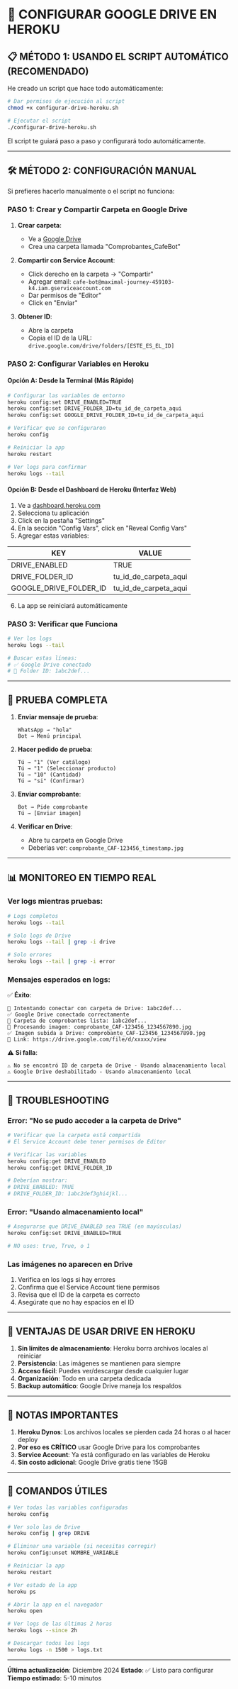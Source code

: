 # 🚀 CONFIGURAR GOOGLE DRIVE EN HEROKU

## 📋 MÉTODO 1: USANDO EL SCRIPT AUTOMÁTICO (RECOMENDADO)

He creado un script que hace todo automáticamente:

```bash
# Dar permisos de ejecución al script
chmod +x configurar-drive-heroku.sh

# Ejecutar el script
./configurar-drive-heroku.sh
```

El script te guiará paso a paso y configurará todo automáticamente.

---

## 🛠️ MÉTODO 2: CONFIGURACIÓN MANUAL

Si prefieres hacerlo manualmente o el script no funciona:

### PASO 1: Crear y Compartir Carpeta en Google Drive

1. **Crear carpeta**:
   - Ve a [Google Drive](https://drive.google.com)
   - Crea una carpeta llamada "Comprobantes_CafeBot"
   
2. **Compartir con Service Account**:
   - Click derecho en la carpeta → "Compartir"
   - Agregar email: `cafe-bot@maximal-journey-459103-k4.iam.gserviceaccount.com`
   - Dar permisos de "Editor"
   - Click en "Enviar"

3. **Obtener ID**:
   - Abre la carpeta
   - Copia el ID de la URL: `drive.google.com/drive/folders/[ESTE_ES_EL_ID]`

### PASO 2: Configurar Variables en Heroku

#### Opción A: Desde la Terminal (Más Rápido)

```bash
# Configurar las variables de entorno
heroku config:set DRIVE_ENABLED=TRUE
heroku config:set DRIVE_FOLDER_ID=tu_id_de_carpeta_aqui
heroku config:set GOOGLE_DRIVE_FOLDER_ID=tu_id_de_carpeta_aqui

# Verificar que se configuraron
heroku config

# Reiniciar la app
heroku restart

# Ver logs para confirmar
heroku logs --tail
```

#### Opción B: Desde el Dashboard de Heroku (Interfaz Web)

1. Ve a [dashboard.heroku.com](https://dashboard.heroku.com)
2. Selecciona tu aplicación
3. Click en la pestaña "Settings"
4. En la sección "Config Vars", click en "Reveal Config Vars"
5. Agregar estas variables:

| KEY | VALUE |
|-----|-------|
| DRIVE_ENABLED | TRUE |
| DRIVE_FOLDER_ID | tu_id_de_carpeta_aqui |
| GOOGLE_DRIVE_FOLDER_ID | tu_id_de_carpeta_aqui |

6. La app se reiniciará automáticamente

### PASO 3: Verificar que Funciona

```bash
# Ver los logs
heroku logs --tail

# Buscar estas líneas:
# ✅ Google Drive conectado
# 📁 Folder ID: 1abc2def...
```

---

## 🧪 PRUEBA COMPLETA

1. **Enviar mensaje de prueba**:
   ```
   WhatsApp → "hola"
   Bot → Menú principal
   ```

2. **Hacer pedido de prueba**:
   ```
   Tú → "1" (Ver catálogo)
   Tú → "1" (Seleccionar producto)
   Tú → "10" (Cantidad)
   Tú → "si" (Confirmar)
   ```

3. **Enviar comprobante**:
   ```
   Bot → Pide comprobante
   Tú → [Enviar imagen]
   ```

4. **Verificar en Drive**:
   - Abre tu carpeta en Google Drive
   - Deberías ver: `comprobante_CAF-123456_timestamp.jpg`

---

## 📊 MONITOREO EN TIEMPO REAL

### Ver logs mientras pruebas:
```bash
# Logs completos
heroku logs --tail

# Solo logs de Drive
heroku logs --tail | grep -i drive

# Solo errores
heroku logs --tail | grep -i error
```

### Mensajes esperados en logs:

✅ **Éxito**:
```
📁 Intentando conectar con carpeta de Drive: 1abc2def...
✅ Google Drive conectado correctamente
📁 Carpeta de comprobantes lista: 1abc2def...
📸 Procesando imagen: comprobante_CAF-123456_1234567890.jpg
✅ Imagen subida a Drive: comprobante_CAF-123456_1234567890.jpg
🔗 Link: https://drive.google.com/file/d/xxxxx/view
```

⚠️ **Si falla**:
```
⚠️ No se encontró ID de carpeta de Drive - Usando almacenamiento local
⚠️ Google Drive deshabilitado - Usando almacenamiento local
```

---

## 🔧 TROUBLESHOOTING

### Error: "No se pudo acceder a la carpeta de Drive"
```bash
# Verificar que la carpeta está compartida
# El Service Account debe tener permisos de Editor

# Verificar las variables
heroku config:get DRIVE_ENABLED
heroku config:get DRIVE_FOLDER_ID

# Deberían mostrar:
# DRIVE_ENABLED: TRUE
# DRIVE_FOLDER_ID: 1abc2def3ghi4jkl...
```

### Error: "Usando almacenamiento local"
```bash
# Asegurarse que DRIVE_ENABLED sea TRUE (en mayúsculas)
heroku config:set DRIVE_ENABLED=TRUE

# NO uses: true, True, o 1
```

### Las imágenes no aparecen en Drive
1. Verifica en los logs si hay errores
2. Confirma que el Service Account tiene permisos
3. Revisa que el ID de la carpeta es correcto
4. Asegúrate que no hay espacios en el ID

---

## 🎯 VENTAJAS DE USAR DRIVE EN HEROKU

1. **Sin límites de almacenamiento**: Heroku borra archivos locales al reiniciar
2. **Persistencia**: Las imágenes se mantienen para siempre
3. **Acceso fácil**: Puedes ver/descargar desde cualquier lugar
4. **Organización**: Todo en una carpeta dedicada
5. **Backup automático**: Google Drive maneja los respaldos

---

## 📝 NOTAS IMPORTANTES

1. **Heroku Dynos**: Los archivos locales se pierden cada 24 horas o al hacer deploy
2. **Por eso es CRÍTICO** usar Google Drive para los comprobantes
3. **Service Account**: Ya está configurado en las variables de Heroku
4. **Sin costo adicional**: Google Drive gratis tiene 15GB

---

## 🚨 COMANDOS ÚTILES

```bash
# Ver todas las variables configuradas
heroku config

# Ver solo las de Drive
heroku config | grep DRIVE

# Eliminar una variable (si necesitas corregir)
heroku config:unset NOMBRE_VARIABLE

# Reiniciar la app
heroku restart

# Ver estado de la app
heroku ps

# Abrir la app en el navegador
heroku open

# Ver logs de las últimas 2 horas
heroku logs --since 2h

# Descargar todos los logs
heroku logs -n 1500 > logs.txt
```

---

**Última actualización**: Diciembre 2024
**Estado**: ✅ Listo para configurar
**Tiempo estimado**: 5-10 minutos
